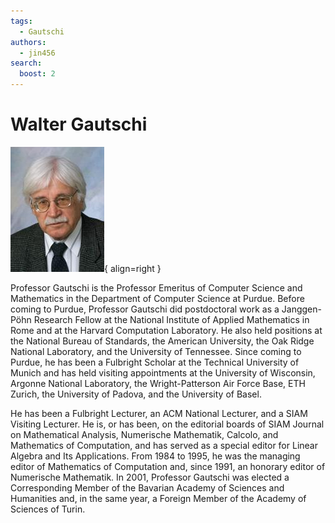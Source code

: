 ```yaml
---
tags:
  - Gautschi
authors:
  - jin456
search:
  boost: 2
---
```


# Walter Gautschi
![Image title](../../assets/bio_gautschi.jpg){ align=right }

Professor Gautschi is the Professor Emeritus of Computer Science and Mathematics in the Department of Computer Science at Purdue. Before coming to Purdue, Professor Gautschi did postdoctoral work as a Janggen-Pöhn Research Fellow at the National Institute of Applied Mathematics in Rome and at the Harvard Computation Laboratory. He also held positions at the National Bureau of Standards, the American University, the Oak Ridge National Laboratory, and the University of Tennessee. Since coming to Purdue, he has been a Fulbright Scholar at the Technical University of Munich and has held visiting appointments at the University of Wisconsin, Argonne National Laboratory, the Wright-Patterson Air Force Base, ETH Zurich, the University of Padova, and the University of Basel. 

He has been a Fulbright Lecturer, an ACM National Lecturer, and a SIAM Visiting Lecturer. He is, or has been, on the editorial boards of SIAM Journal on Mathematical Analysis, Numerische Mathematik, Calcolo, and Mathematics of Computation, and has served as a special editor for Linear Algebra and Its Applications. From 1984 to 1995, he was the managing editor of Mathematics of Computation and, since 1991, an honorary editor of Numerische Mathematik. In 2001, Professor Gautschi was elected a Corresponding Member of the Bavarian Academy of Sciences and Humanities and, in the same year, a Foreign Member of the Academy of Sciences of Turin.